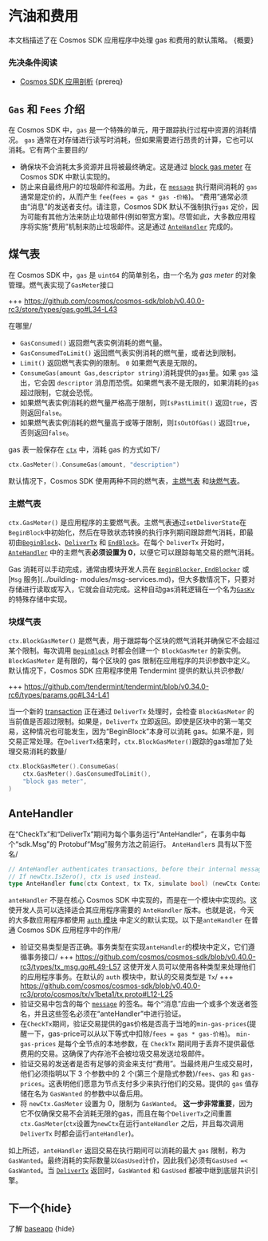 # 汽油和费用

本文档描述了在 Cosmos SDK 应用程序中处理 gas 和费用的默认策略。 {概要}

### 先决条件阅读

- [Cosmos SDK 应用剖析](./app-anatomy.md) {prereq}

## `Gas` 和 `Fees` 介绍

在 Cosmos SDK 中，`gas` 是一个特殊的单元，用于跟踪执行过程中资源的消耗情况。 `gas` 通常在对存储进行读写时消耗，但如果需要进行昂贵的计算，它也可以消耗。它有两个主要目的/

- 确保块不会消耗太多资源并且将被最终确定。这是通过 [block gas meter](#block-gas-meter) 在 Cosmos SDK 中默认实现的。
- 防止来自最终用户的垃圾邮件和滥用。为此，在 [`message`](../building-modules/messages-and-queries.md#messages) 执行期间消耗的 `gas` 通常是定价的，从而产生 `fee`(`fees = gas * gas -价格`)。 “费用”通常必须由“消息”的发送者支付。请注意，Cosmos SDK 默认不强制执行`gas` 定价，因为可能有其他方法来防止垃圾邮件(例如带宽方案)。尽管如此，大多数应用程序将实施“费用”机制来防止垃圾邮件。这是通过 [`AnteHandler`](#antehandler) 完成的。

## 煤气表

在 Cosmos SDK 中，`gas` 是 `uint64` 的简单别名，由一个名为 _gas meter_ 的对象管理。燃气表实现了`GasMeter`接口

+++ https://github.com/cosmos/cosmos-sdk/blob/v0.40.0-rc3/store/types/gas.go#L34-L43

在哪里/

- `GasConsumed()` 返回燃气表实例消耗的燃气量。
- `GasConsumedToLimit()` 返回燃气表实例消耗的燃气量，或者达到限制。
- `Limit()` 返回燃气表实例的限制。 `0` 如果燃气表是无限的。
- `ConsumeGas(amount Gas,descriptor string)`消耗提供的`gas`量。如果 `gas` 溢出，它会因 `descriptor` 消息而恐慌。如果燃气表不是无限的，如果消耗的`gas`超过限制，它就会恐慌。
- 如果燃气表实例消耗的燃气量严格高于限制，则`IsPastLimit()` 返回`true`，否则返回`false`。
- 如果燃气表实例消耗的燃气量高于或等于限制，则`IsOutOfGas()` 返回`true`，否则返回`false`。

gas 表一般保存在 [`ctx`](../core/context.md) 中，消耗 gas 的方式如下/

```go
ctx.GasMeter().ConsumeGas(amount, "description")
```

默认情况下，Cosmos SDK 使用两种不同的燃气表，[主燃气表](#main-gas-metter[) 和[块燃气表](#block-gas-meter)。

### 主燃气表

`ctx.GasMeter()` 是应用程序的主要燃气表。主燃气表通过`setDeliverState`在`BeginBlock`中初始化，然后在导致状态转换的执行序列期间跟踪燃气消耗，即最初由[`BeginBlock`](../core/baseapp.md#触发的那些beginblock)、[`DeliverTx`](../core/baseapp.md#delivertx) 和 [`EndBlock`](../core/baseapp.md#endblock)。在每个 `DeliverTx` 开始时，[`AnteHandler`](#antehandler) 中的主燃气表**必须设置为 0**，以便它可以跟踪每笔交易的燃气消耗。

Gas 消耗可以手动完成，通常由模块开发人员在 [`BeginBlocker`, `EndBlocker`](../building-modules/beginblock-endblock.md) 或 [`Msg` 服务](../building- modules/msg-services.md)，但大多数情况下，只要对存储进行读取或写入，它就会自动完成。这种自动gas消耗逻辑在一个名为[`GasKv`](../core/store.md#gaskv-store)的特殊存储中实现。

### 块煤气表

`ctx.BlockGasMeter()` 是燃气表，用于跟踪每个区块的燃气消耗并确保它不会超过某个限制。每次调用 [`BeginBlock`](../core/baseapp.md#beginblock) 时都会创建一个 `BlockGasMeter` 的新实例。 `BlockGasMeter` 是有限的，每个区块的 gas 限制在应用程序的共识参数中定义。默认情况下，Cosmos SDK 应用程序使用 Tendermint 提供的默认共识参数/

+++ https://github.com/tendermint/tendermint/blob/v0.34.0-rc6/types/params.go#L34-L41

当一个新的 [transaction](../core/transactions.md) 正在通过 `DeliverTx` 处理时，会检查 `BlockGasMeter` 的当前值是否超过限制。如果是，`DeliverTx` 立即返回。即使是区块中的第一笔交易，这种情况也可能发生，因为“BeginBlock”本身可以消耗 gas。如果不是，则交易正常处理。在`DeliverTx`结束时，`ctx.BlockGasMeter()`跟踪的gas增加了处理交易消耗的数量/ 

```go
ctx.BlockGasMeter().ConsumeGas(
	ctx.GasMeter().GasConsumedToLimit(),
	"block gas meter",
)
```

## AnteHandler

在“CheckTx”和“DeliverTx”期间为每个事务运行“AnteHandler”，在事务中每个“sdk.Msg”的 Protobuf“Msg”服务方法之前运行。 `AnteHandler`s 具有以下签名/ 

```go
// AnteHandler authenticates transactions, before their internal messages are handled.
// If newCtx.IsZero(), ctx is used instead.
type AnteHandler func(ctx Context, tx Tx, simulate bool) (newCtx Context, result Result, abort bool)
```

`anteHandler` 不是在核心 Cosmos SDK 中实现的，而是在一个模块中实现的。这使开发人员可以选择适合其应用程序需要的 `AnteHandler` 版本。也就是说，今天的大多数应用程序都使用 [`auth` 模块](https://github.com/cosmos/cosmos-sdk/tree/master/x/auth) 中定义的默认实现。以下是`anteHandler` 在普通 Cosmos SDK 应用程序中的作用/

- 验证交易类型是否正确。事务类型在实现`anteHandler`的模块中定义，它们遵循事务接口/
  +++ https://github.com/cosmos/cosmos-sdk/blob/v0.40.0-rc3/types/tx_msg.go#L49-L57
  这使开发人员可以使用各种类型来处理他们的应用程序事务。在默认的 `auth` 模块中，默认的交易类型是 `Tx`/
  +++ https://github.com/cosmos/cosmos-sdk/blob/v0.40.0-rc3/proto/cosmos/tx/v1beta1/tx.proto#L12-L25
- 验证交易中包含的每个 [`message`](../building-modules/messages-and-queries.md#messages) 的签名。每个“消息”应由一个或多个发送者签名，并且这些签名必须在“anteHandler”中进行验证。
- 在`CheckTx`期间，验证交易提供的gas价格是否高于当地的`min-gas-prices`(提醒一下，gas-price可以从以下等式中扣除/`fees = gas * gas-价格`)。 `min-gas-prices` 是每个全节点的本地参数，在 `CheckTx` 期间用于丢弃不提供最低费用的交易。这确保了内存池不会被垃圾交易发送垃圾邮件。
- 验证交易的发送者是否有足够的资金来支付“费用”。当最终用户生成交易时，他们必须指明以下 3 个参数中的 2 个(第三个是隐式参数)/`fees`、`gas` 和 `gas-prices`。这表明他们愿意为节点支付多少来执行他们的交易。提供的 `gas` 值存储在名为 `GasWanted` 的参数中以备后用。
- 将 `newCtx.GasMeter` 设置为 0，限制为 `GasWanted`。 **这一步非常重要**，因为它不仅确保交易不会消耗无限的gas，而且在每个`DeliverTx`之间重置`ctx.GasMeter`(`ctx`设置为`newCtx`在运行`anteHandler` 之后，并且每次调用`DeliverTx` 时都会运行`anteHandler`)。

如上所述，`anteHandler` 返回交易在执行期间可以消耗的最大 `gas` 限制，称为 `GasWanted`。最终消耗的实际数量以`GasUsed`计价，因此我们必须有`GasUsed =< GasWanted`。当 [`DeliverTx`](../core/baseapp.md#delivertx) 返回时，`GasWanted` 和 `GasUsed` 都被中继到底层共识引擎。

## 下一个{hide}

了解 [baseapp](../core/baseapp.md) {hide} 